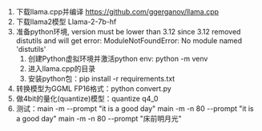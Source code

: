 1. 下载llama.cpp并编译 https://github.com/ggerganov/llama.cpp
2. 下载llama2模型 Llama-2-7b-hf
3. 准备python环境, version must be lower than 3.12 since 3.12 removed distutils and will get error: ModuleNotFoundError: No module named 'distutils'
   1) 创建Python虚拟环境并激活python env: python -m venv <venv dir>
   2) 进入llama.cpp的目录
   3) 安装python包：pip install -r requirements.txt
4. 转换模型为GGML FP16格式：python convert.py <folder path of model>
5. 做4bit的量化(quantize)模型：quantize <path of file generated at step4> <new model file path> q4_0
6. 测试：main -m <new model file path> --prompt "it is a good day"
   main -m <new model file path> -n 80 --prompt "it is a good day"
   main -m <new model file path> -n 80 --prompt "床前明月光"